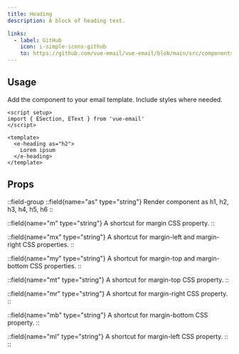 ```yaml
---
title: Heading
description: A block of heading text.

links:
  - label: GitHub
    icon: i-simple-icons-github
    to: https://github.com/vue-email/vue-email/blob/main/src/components/EHeading.ts
---
```


## Usage
Add the component to your email template. Include styles where needed.

```vue
<script setup>
import { ESection, EText } from 'vue-email'
</script>

<template>
  <e-heading as="h2">
    Lorem ipsum
  </e-heading>
</template>
```

## Props

::field-group
  ::field{name="as" type="string"}
  Render component as h1, h2, h3, h4, h5, h6
  ::

  ::field{name="m" type="string"}
  A shortcut for margin CSS property.
  ::

  ::field{name="mx" type="string"}
  A shortcut for margin-left and margin-right CSS properties.
  ::

  ::field{name="my" type="string"}
  A shortcut for margin-top and margin-bottom CSS properties.
  ::

  ::field{name="mt" type="string"}
  A shortcut for margin-top CSS property.
  ::

  ::field{name="mr" type="string"}
  A shortcut for margin-right CSS property.
  ::

  ::field{name="mb" type="string"}
  A shortcut for margin-bottom CSS property.
  ::

  ::field{name="ml" type="string"}
  A shortcut for margin-left CSS property.
  ::
::

